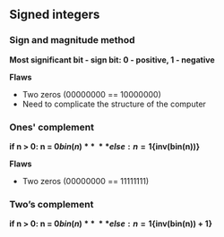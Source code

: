 ## Signed integers
### Sign and magnitude method
**Most significant bit - sign bit: 0 - positive, 1 - negative**

**Flaws**
- Two zeros (00000000 == 10000000)
- Need to complicate the structure of the computer

### Ones' complement
**if n > 0: n = 0${bin(n)}** \
**else: n = 1${inv(bin(n))}**

**Flaws**
- Two zeros (00000000 == 11111111)

### Two’s complement
**if n > 0: n = 0${bin(n)}** \
**else: n = 1${inv(bin(n)) + 1}**
